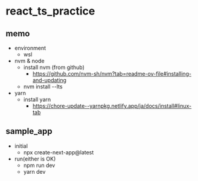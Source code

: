 # react_ts_practice

## memo

- environment
  - wsl
- nvm & node
  - install nvm (from github)
    - https://github.com/nvm-sh/nvm?tab=readme-ov-file#installing-and-updating
  - nvm install --lts
- yarn
  - install yarn
    - https://chore-update--yarnpkg.netlify.app/ja/docs/install#linux-tab

## sample_app

- initial
  - npx create-next-app@latest
- run(either is OK)
  - npm run dev
  - yarn dev
